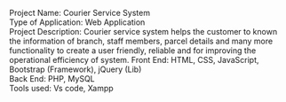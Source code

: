 Project Name: Courier Service System                        
Type of Application: Web Application             
Project Description: Courier service system helps the customer to known the information of branch, 
staff members, parcel details and many more functionality to create a user friendly, reliable and for 
improving the operational efficiency of system. 
Front End: HTML, CSS, JavaScript, Bootstrap (Framework), jQuery (Lib)  
Back End: PHP, MySQL  
Tools used: Vs code, Xampp  

